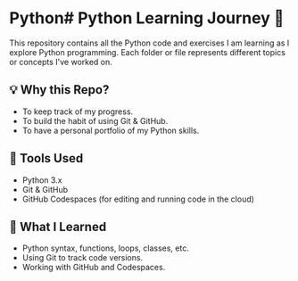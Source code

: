 # Python# Python Learning Journey 🚀

This repository contains all the Python code and exercises I am learning as I explore Python programming. Each folder or file represents different topics or concepts I've worked on.



## 💡 Why this Repo?

- To keep track of my progress.
- To build the habit of using Git & GitHub.
- To have a personal portfolio of my Python skills.

## 🔧 Tools Used

- Python 3.x
- Git & GitHub
- GitHub Codespaces (for editing and running code in the cloud)

## 🧠 What I Learned

- Python syntax, functions, loops, classes, etc.
- Using Git to track code versions.
- Working with GitHub and Codespaces.

